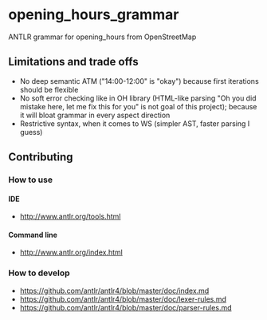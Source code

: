 # opening_hours_grammar
ANTLR grammar for opening_hours from OpenStreetMap

## Limitations and trade offs
* No deep semantic ATM ("14:00-12:00" is "okay") because first iterations should be flexible
* No soft error checking like in OH library (HTML-like parsing "Oh you did mistake here, let me fix this for you" is not goal of this project); because it will bloat grammar in every aspect direction
* Restrictive syntax, when it comes to WS (simpler AST, faster parsing I guess)

## Contributing 
### How to use
#### IDE
* http://www.antlr.org/tools.html

#### Command line 
* http://www.antlr.org/index.html

### How to develop 

* https://github.com/antlr/antlr4/blob/master/doc/index.md
* https://github.com/antlr/antlr4/blob/master/doc/lexer-rules.md
* https://github.com/antlr/antlr4/blob/master/doc/parser-rules.md
